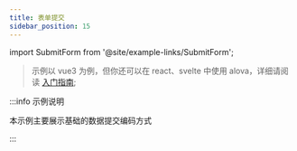 ```yaml
---
title: 表单提交
sidebar_position: 15
---
```


import SubmitForm from '@site/example-links/SubmitForm';

> 示例以 vue3 为例，但你还可以在 react、svelte 中使用 alova，详细请阅读 [入门指南](/overview/index);

<SubmitForm></SubmitForm>

:::info 示例说明

本示例主要展示基础的数据提交编码方式

:::
